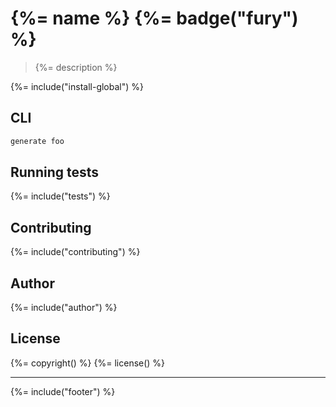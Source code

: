 # {%= name %} {%= badge("fury") %}

> {%= description %}

{%= include("install-global") %}

## CLI

```js
generate foo
```

## Running tests
{%= include("tests") %}

## Contributing
{%= include("contributing") %}

## Author
{%= include("author") %}

## License
{%= copyright() %}
{%= license() %}

***

{%= include("footer") %}
